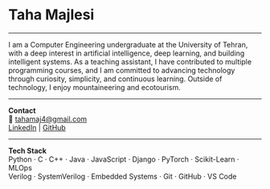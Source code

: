 # Taha Majlesi

---

I am a Computer Engineering undergraduate at the University of Tehran, with a deep interest in artificial intelligence, deep learning, and building intelligent systems. As a teaching assistant, I have contributed to multiple programming courses, and I am committed to advancing technology through curiosity, simplicity, and continuous learning. Outside of technology, I enjoy mountaineering and ecotourism.

---

**Contact**  
📧 tahamaj4@gmail.com  
[LinkedIn](https://www.linkedin.com/in/tahamajlesi/) | [GitHub](https://github.com/tahamajs)

---

**Tech Stack**  
Python · C · C++ · Java · JavaScript · Django · PyTorch · Scikit-Learn · MLOps  
Verilog · SystemVerilog · Embedded Systems · Git · GitHub · VS Code
